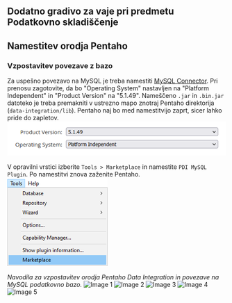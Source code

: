 ## Dodatno gradivo za vaje pri predmetu Podatkovno skladiščenje

## Namestitev orodja Pentaho

### Vzpostavitev povezave z bazo
Za uspešno povezavo na MySQL je treba namestiti [MySQL Connector](https://downloads.mysql.com/archives/c-j/). Pri prenosu zagotovite, da bo "Operating System" nastavljen na "Platform Independent" in "Product Version" na "5.1.49". Nameščeno ``.jar`` in ``.bin.jar`` datoteko je treba premakniti v ustrezno mapo znotraj Pentaho direktorija (``data-integration/lib``). Pentaho naj bo med namestitvijo zaprt, sicer lahko pride do zapletov. 
![MySQL Connector](../static/mysql-connector.png)

V opravilni vrstici izberite ``Tools > Marketplace`` in namestite ``PDI MySQL Plugin``. Po namestitvi znova zaženite Pentaho.
![Tools > Marketplace](../static/marketplace.png)

*Navodila za vzpostavitev orodja Pentaho Data Integration in povezave na MySQL podatkovno bazo.*
![Image 1](../static/image1.jpg)
![Image 2](../static/image2.jpg)
![Image 3](../static/image3.jpg)
![Image 4](../static/image4.jpg)
![Image 5](../static/image5.jpg)